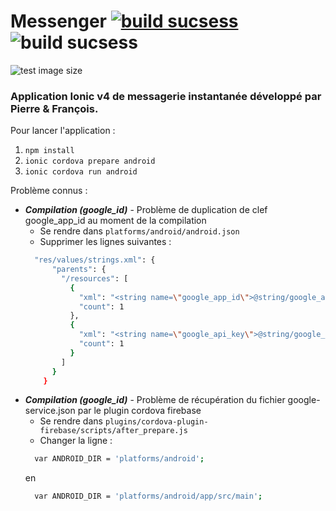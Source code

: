 # Messenger [![build sucsess](https://img.shields.io/badge/build-success-green.svg?style=flat)](https://github.com/DrFitch/message) ![build sucsess](https://img.shields.io/github/issues/detail/title/drfitch/message/1.svg?color=red)

![test image size](https://im3.ezgif.com/tmp/ezgif-3-47d5ea01ec91.gif)

### Application Ionic v4 de messagerie instantanée développé par Pierre & François.

Pour lancer l'application :

1. `npm install`
2. `ionic cordova prepare android`
3. `ionic cordova run android`

Problème connus : 

+ ***Compilation (google_id)*** - Problème de duplication de clef google_app_id au moment de la compilation 
  + Se rendre dans `platforms/android/android.json`
  + Supprimer les lignes suivantes : 
  ```sh
    "res/values/strings.xml": {
        "parents": {
          "/resources": [
            {
              "xml": "<string name=\"google_app_id\">@string/google_app_id</string>",
              "count": 1
            },
            {
              "xml": "<string name=\"google_api_key\">@string/google_api_key</string>",
              "count": 1
            }
          ]
        }
      }
  ```
+ ***Compilation (google_id)*** - Problème de récupération du fichier google-service.json par le plugin cordova firebase
  + Se rendre dans `plugins/cordova-plugin-firebase/scripts/after_prepare.js`
  + Changer la ligne : 
  ```sh
    var ANDROID_DIR = 'platforms/android';
  ```
  en 
  ```sh
    var ANDROID_DIR = 'platforms/android/app/src/main';
  ```
